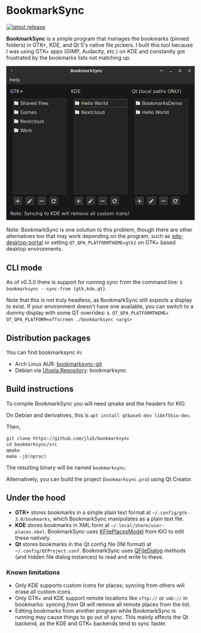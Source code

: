 # BookmarkSync

[![latest release](https://img.shields.io/github/v/tag/jlu5/bookmarksync?sort=date)](https://github.com/jlu5/bookmarksync/tags)

**BookmarkSync** is a simple program that manages the bookmarks (pinned folders) in GTK+, KDE, and Qt 5's native file pickers. I built this tool because I was using GTK+ apps (GIMP, Audacity, etc.) on KDE and constantly got frustrated by the bookmarks lists not matching up.

![Demo screenshot](bookmarksync.png "BookmarkSync main window")

Note: BookmarkSync is one solution to this problem, though there are other alternatives too that may work depending on the program, such as [xdg-desktop-portal](https://github.com/flatpak/xdg-desktop-portal) or setting `QT_QPA_PLATFORMTHEME=gtk2` on GTK+ based desktop environments.

## CLI mode

As of v0.3.0 there is support for running sync from the command line: `$ bookmarksync --sync-from {gtk,kde,qt}`.

Note that this is not truly headless, as BookmarkSync still expects a display to exist. If your environment doesn't have one available, you can switch to a dummy display with some QT overrides: `$ QT_QPA_PLATFORMTHEME= QT_QPA_PLATFORM=offscreen ./bookmarksync <args>`

## Distribution packages

You can find bookmarksync in:

- Arch Linux AUR: [bookmarksync-git](https://aur.archlinux.org/packages/bookmarksync-git/)
- Debian via [Utopia Repository](https://deb.utopia-repository.org/): bookmarksync

## Build instructions

To compile BookmarkSync you will need qmake and the headers for KIO.

On Debian and derivatives, this is `apt install qtbase5-dev libkf5kio-dev`.

Then,

```shell
git clone https://github.com/jlu5/bookmarksync
cd bookmarksync/src
qmake
make -j$(nproc)
```

The resulting binary will be named `bookmarksync`.


Alternatively, you can build the project (`bookmarksync.pro`) using Qt Creator.


## Under the hood

- **GTK+** stores bookmarks in a simple plain text format at `~/.config/gtk-3.0/bookmarks`, which BookmarkSync manipulates as a plain text file.
- **KDE** stores bookmarks in XML form at `~/.local/share/user-places.xbel`. BookmarkSync uses [KFilePlacesModel](https://api.kde.org/frameworks/kio/html/classKFilePlacesModel.html) from KIO to edit these natively.
- **Qt** stores bookmarks in the Qt config file (INI format) at `~/.config/QtProject.conf`. BookmarkSync uses [QFileDialog](https://doc.qt.io/qt-5/qfiledialog.html#setSidebarUrls) methods (and hidden file dialog instances) to read and write to these.

### Known limitations

- Only KDE supports custom icons for places; syncing from others will erase all custom icons.
- Only GTK+ and KDE support remote locations like `sftp://` or `smb://` in bookmarks: syncing *from* Qt will remove all remote places from the list.
- Editing bookmarks from another program while BookmarkSync is running may cause things to go out of sync. This mainly affects the Qt backend, as the KDE and GTK+ backends tend to sync faster.
